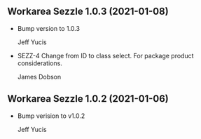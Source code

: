Workarea Sezzle 1.0.3 (2021-01-08)
--------------------------------------------------------------------------------

*   Bump version to 1.0.3


    Jeff Yucis

*   SEZZ-4  Change from ID to class select. For package product considerations.


    James Dobson



Workarea Sezzle 1.0.2 (2021-01-06)
--------------------------------------------------------------------------------

*   Bump verision to v1.0.2


    Jeff Yucis



